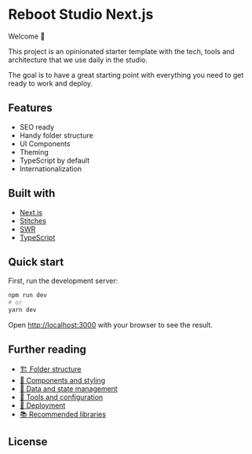 # Reboot Studio Next.js

Welcome 👋

This project is an opinionated starter template with the tech, tools and architecture that we use daily in the studio.

The goal is to have a great starting point with everything you need to get ready to work and deploy.

## Features

- SEO ready
- Handy folder structure
- UI Components
- Theming
- TypeScript by default
- Internationalization

## Built with

- [Next.js](https://nextjs.org/)
- [Stitches](https://stitches.dev/)
- [SWR](https://swr.vercel.app/)
- [TypeScript](https://www.typescriptlang.org/)

## Quick start

First, run the development server:

```bash
npm run dev
# or
yarn dev
```

Open [http://localhost:3000](http://localhost:3000) with your browser to see the result.

## Further reading

- [🏗 Folder structure](docs/folder-structure.md)
- [💅 Components and styling](docs/components-and-styling.md)
- [📀 Data and state management](docs/data-and-state-management.md)
- [🧰 Tools and configuration](docs/tools-and-configuration.md)
- [🚀 Deployment](docs/deployment.md)
- [📚 Recommended libraries](docs/recommended-libraries.md)

## License
